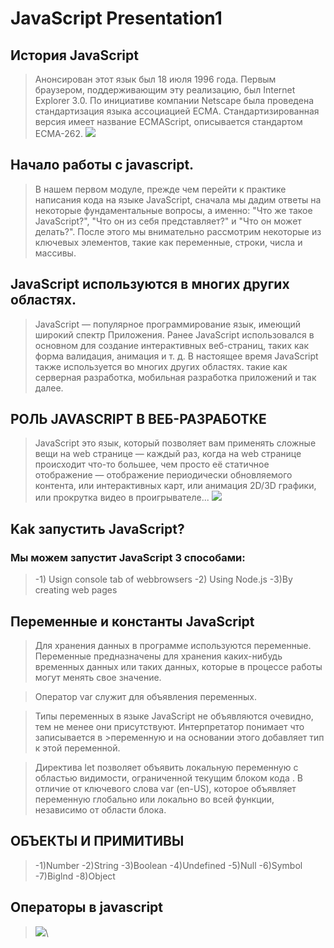 # JavaScript Presentation1

## История JavaScript
>Анонсирован этот язык был 18 июля 1996 года. Первым браузером, поддерживающим эту реализацию, был Internet Explorer 3.0. По инициативе компании Netscape была проведена стандартизация языка ассоциацией ECMA. Стандартизированная версия имеет название ECMAScript, описывается стандартом ECMA-262.
>![](https://www.google.com/url?sa=i&url=https%3A%2F%2Fru.wikipedia.org%2Fwiki%2FJavaScript&psig=AOvVaw3WIjl8RNGWEq49jsJf4tDH&ust=1678875372636000&source=images&cd=vfe&ved=0CAwQjRxqFwoTCIjZ79WY2_0CFQAAAAAdAAAAABAE)

## Hачало работы с javascript.

>В нашем первом модуле, прежде чем перейти к практике написания кода на языке JavaScript, сначала мы дадим ответы на некоторые фундаментальные вопросы, а именно: "Что же такое JavaScript?", "Что он из себя представляет?" и "Что он может делать?". После этого мы внимательно рассмотрим некоторые из ключевых элементов, такие как переменные, строки, числа и массивы.

## JavaScript используются в многих других областях.

>JavaScript — популярное программирование
>язык, имеющий широкий спектр
>Приложения.
>Ранее JavaScript использовался в основном для
>создание интерактивных веб-страниц, таких как форма
>валидация, анимация и т. д. В настоящее время
>JavaScript также используется во многих других областях.
>такие как серверная разработка, мобильная
>разработка приложений и так далее.

## РОЛЬ JAVASCRIPT В ВЕБ-РАЗРАБОТКЕ

>JavaScript это язык, который позволяет вам применять сложные вещи на web странице — каждый раз, когда на web странице происходит что-то большее, чем просто её статичное отображение — отображение периодически обновляемого контента, или интерактивных карт, или анимация 2D/3D графики, или прокрутка видео в проигрывателе...
>![](https://www.google.com/url?sa=i&url=https%3A%2F%2Fwww.web-development-institute.com%2Fthe-difference-between-html-css-and-javascript%2F&psig=AOvVaw2Vo-I9NgVP4boiVRkWdM5s&ust=1678875192187000&source=images&cd=vfe&ved=0CA0QjRxqFwoTCMjZ1NqX2_0CFQAAAAAdAAAAABAZ)

##  Kak запустить JavaScript?
### Мы можем запустит JavaScript 3 способами:
> -1) Usign console tab of webbrowsers
> -2) Using Node.js
> -3)By creating web pages

## Переменные и константы JavaScript
>Для хранения данных в программе используются переменные. Переменные предназначены для хранения каких-нибудь временных данных или таких данных, которые в процессе работы могут менять свое значение.


>Оператор var служит для объявления переменных.

>Типы переменных в языке JavaScript не объявляются очевидно, тем не менее они присутствуют. Интерпретатор понимает что записывается в >переменную и на основании этого добавляет тип к этой переменной.


>Директива let позволяет объявить локальную переменную с областью видимости, ограниченной текущим блоком кода . В отличие от ключевого слова var (en-US), которое объявляет переменную глобально или локально во всей функции, независимо от области блока.

## ОБЪЕКТЫ И ПРИМИТИВЫ
> -1)Number
> -2)String
> -3)Boolean
> -4)Undefined
> -5)Null
> -6)Symbol
> -7)Biglnd
> -8)Object

## Oператоры в javascript

>![](https://www.google.com/url?sa=i&url=https%3A%2F%2Fit.wikireading.ru%2F11014&psig=AOvVaw0bf--ungCnZSV5otjnZ0xv&ust=1678877141558000&source=images&cd=vfe&ved=0CA0QjRxqFwoTCNjyr_Oe2_0CFQAAAAAdAAAAABAY)\
